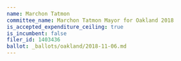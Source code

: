 ```yaml
---
name: Marchon Tatmon
committee_name: Marchon Tatmon Mayor for Oakland 2018
is_accepted_expenditure_ceiling: true
is_incumbent: false
filer_id: 1403436
ballot: _ballots/oakland/2018-11-06.md
---
```

